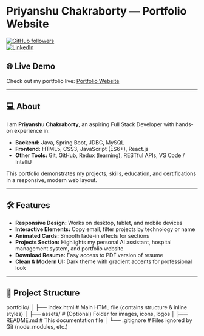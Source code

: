 # Priyanshu Chakraborty — Portfolio Website

[![GitHub followers](https://img.shields.io/github/followers/priyanshu60-pc?label=Follow&style=social)](https://github.com/priyanshu60-pc)  
[![LinkedIn](https://img.shields.io/badge/LinkedIn-Priyanshu_Chakraborty-blue)](https://www.linkedin.com/in/priyanshu-chakraborty-159b0a271/)

## 🌐 Live Demo
Check out my portfolio live: [Portfolio Website](https://yourusername.github.io/portfolio/)

---

## 💻 About

I am **Priyanshu Chakraborty**, an aspiring Full Stack Developer with hands-on experience in:

- **Backend:** Java, Spring Boot, JDBC, MySQL
- **Frontend:** HTML5, CSS3, JavaScript (ES6+), React.js
- **Other Tools:** Git, GitHub, Redux (learning), RESTful APIs, VS Code / IntelliJ

This portfolio demonstrates my projects, skills, education, and certifications in a responsive, modern web layout.

---

## 🛠 Features

- **Responsive Design:** Works on desktop, tablet, and mobile devices  
- **Interactive Elements:** Copy email, filter projects by technology or name  
- **Animated Cards:** Smooth fade-in effects for sections  
- **Projects Section:** Highlights my personal AI assistant, hospital management system, and portfolio website  
- **Download Resume:** Easy access to PDF version of resume  
- **Clean & Modern UI:** Dark theme with gradient accents for professional look  

---

## 📂 Project Structure
portfolio/
│
├── index.html # Main HTML file (contains structure & inline styles)
│
├── assets/ # (Optional) Folder for images, icons, logos
│
├── README.md # This documentation file
│
└── .gitignore # Files ignored by Git (node_modules, etc.)
